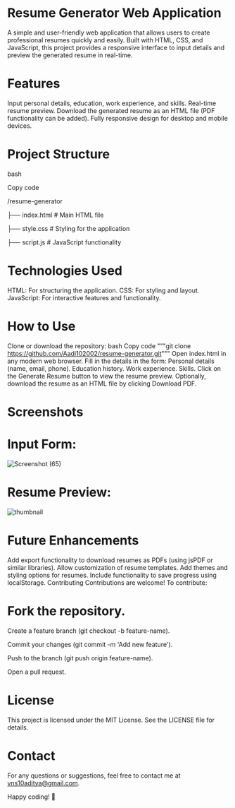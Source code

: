 # Resume Generator Web Application


A simple and user-friendly web application that allows users to create professional resumes quickly and easily. Built with HTML, CSS, and JavaScript, this project provides a responsive interface to input details and preview the generated resume in real-time.

# Features
Input personal details, education, work experience, and skills.
Real-time resume preview.
Download the generated resume as an HTML file (PDF functionality can be added).
Fully responsive design for desktop and mobile devices.

# Project Structure

bash

Copy code

/resume-generator

  ├── index.html     # Main HTML file
  
  ├── style.css      # Styling for the application
  
  ├── script.js      # JavaScript functionality
  
# Technologies Used
HTML: For structuring the application.
CSS: For styling and layout.
JavaScript: For interactive features and functionality.
# How to Use
Clone or download the repository:
bash
Copy code
"""git clone https://github.com/Aadi102002/resume-generator.git"""
Open index.html in any modern web browser.
Fill in the details in the form:
Personal details (name, email, phone).
Education history.
Work experience.
Skills.
Click on the Generate Resume button to view the resume preview.
Optionally, download the resume as an HTML file by clicking Download PDF.


# Screenshots


# Input Form:


![Screenshot (65)](https://github.com/user-attachments/assets/a8cac3c3-3cfc-4c22-b09f-dc5effb5148a)






# Resume Preview:


![thumbnail](https://github.com/user-attachments/assets/c89bb412-4a8d-47c3-bcb8-76f85887f68b)


# Future Enhancements

Add export functionality to download resumes as PDFs (using jsPDF or similar libraries).
Allow customization of resume templates.
Add themes and styling options for resumes.
Include functionality to save progress using localStorage.
Contributing
Contributions are welcome! To contribute:

# Fork the repository.

Create a feature branch (git checkout -b feature-name).

Commit your changes (git commit -m 'Add new feature').

Push to the branch (git push origin feature-name).

Open a pull request.


# License

This project is licensed under the MIT License. See the LICENSE file for details.

# Contact

For any questions or suggestions, feel free to contact me at vns10aditya@gmail.com.

Happy coding! 🎉

